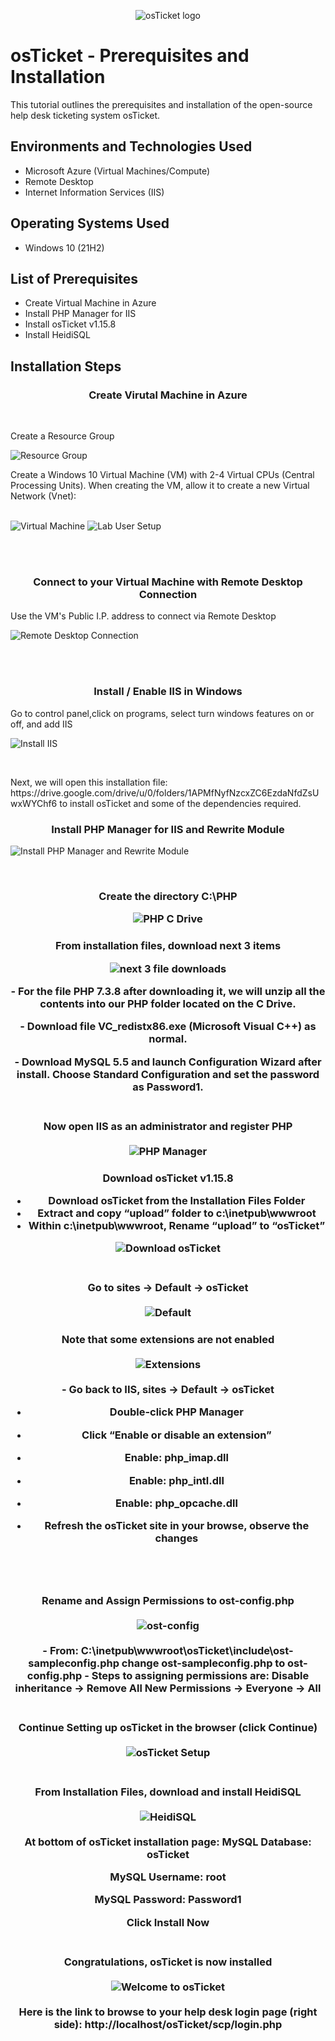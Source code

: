 <p align="center">
<img src="https://i.imgur.com/Clzj7Xs.png" alt="osTicket logo"/>
</p>

<h1>osTicket - Prerequisites and Installation</h1>
This tutorial outlines the prerequisites and installation of the open-source help desk ticketing system osTicket.<br />


<h2>Environments and Technologies Used</h2>

- Microsoft Azure (Virtual Machines/Compute)
- Remote Desktop
- Internet Information Services (IIS)

<h2>Operating Systems Used </h2>

- Windows 10</b> (21H2)

<h2>List of Prerequisites</h2>

- Create Virtual Machine in Azure
- Install PHP Manager for IIS
- Install osTicket v1.15.8
- Install HeidiSQL 

<h2>Installation Steps</h2>
<h3 align="center">Create Virutal Machine in Azure</h3>
<br />
<p>
	Create a Resource Group
</p>
<p>
	<img src="https://i.imgur.com/FSzc1eI.png" alt="Resource Group"/>
</p>
<p>
Create a Windows 10 Virtual Machine (VM) with 2-4 Virtual CPUs (Central Processing Units).
When creating the VM, allow it to create a new Virtual Network (Vnet):
</p>
<br />
<img src="https://i.imgur.com/qoNH8gL.png" alt="Virtual Machine"/>

<img src="https://i.imgur.com/kdaXEpa.png" alt="Lab User Setup"/>
</p>
<br />
<br />
<h3 align="center">Connect to your Virtual Machine with Remote Desktop Connection</h3>
Use the VM's Public I.P. address to connect via Remote Desktop
<br />
<p>
<img src="https://i.imgur.com/2F41kny.png" alt="Remote Desktop Connection"/>
</p>
<br />
<br />
<h3 align="center">Install / Enable IIS in Windows</h3>
Go to control panel,click on programs, select turn windows features on or off, and add IIS
<br />
</p>
<p>
<img src="https://i.imgur.com/ILq51l4.png" alt="Install IIS"/>	
</p>
<br />
<p>
Next, we will open this installation file: https://drive.google.com/drive/u/0/folders/1APMfNyfNzcxZC6EzdaNfdZsUwxWYChf6 to install osTicket and some of the dependencies required.
<p>	
	<h3 align="center">Install PHP Manager for IIS and Rewrite Module</h3>
</p>
<p>
<img src="https://i.imgur.com/fmxi5wI.png" alt="Install PHP Manager and Rewrite Module"/>
</p>
<br />
<h3 align="center">Create the directory C:\PHP
<br />
</p>
<p>
<img src="https://i.imgur.com/aly5Aw0.png" alt="PHP C Drive" 
<p>    
</p>
<h3 align="center">From installation files, download next 3 items 
<p>	
</p/>
<img src="https://i.imgur.com/hXA5bxc.png" alt="next 3 file downloads"/>
<p>
</p>	
- For the file PHP 7.3.8 after downloading it, we will unzip all the contents into our PHP folder located on the C Drive.
<p>
</p>	
- Download file VC_redistx86.exe (Microsoft Visual C++) as normal.
<p>
</p>	
- Download MySQL 5.5 and launch Configuration Wizard after install. Choose Standard Configuration and set the password as Password1.
<br />
<br />
<h3 align="center"> Now open IIS as an administrator and register PHP
<br />
<br />	
<img src="https://i.imgur.com/hIirxSM.png" alt="PHP Manager"/>	

	
<h3 align="center">Download osTicket v1.15.8
	
- Download osTicket from the Installation Files Folder
- Extract and copy “upload” folder to c:\inetpub\wwwroot
- Within c:\inetpub\wwwroot, Rename “upload” to “osTicket”


<img src="https://i.imgur.com/0UpFEXa.png" alt="Download osTicket"/>
<br />	
<br />    
 <h3 align="center"> Go to sites -> Default -> osTicket
<br />
<br />	 
<img src="https://i.imgur.com/FuUQbL8.png" alt="Default"/>
	 
<h3 align="center">Note that some extensions are not enabled
<br />
<br />
<img src="https://i.imgur.com/kvHqL4b.png" alt="Extensions"/>
<br />
<br />
	- Go back to IIS, sites -> Default -> osTicket
	
- Double-click PHP Manager
	
- Click “Enable or disable an extension”
	
- Enable: php_imap.dll
	
- Enable: php_intl.dll
	
- Enable: php_opcache.dll
	
- Refresh the osTicket site in your browse, observe the changes
	
<br />
<br />
	
<h3 align="center"> Rename and Assign Permissions to ost-config.php
<br />
<br />
<img src="https://i.imgur.com/SiCOLAQ.png" alt="ost-config"/>
<br />
<br />
- From: C:\inetpub\wwwroot\osTicket\include\ost-sampleconfig.php change ost-sampleconfig.php to ost-config.php
- Steps to assigning permissions are: Disable inheritance -> Remove All
New Permissions -> Everyone -> All
<br />
<br />
<h3 align="center"> Continue Setting up osTicket in the browser (click Continue)
<br />
<br />
<img src="https://i.imgur.com/dCbjweh.png" alt="osTicket Setup"/>
<br />
<br />
<h3 align="center">From Installation Files, download and install HeidiSQL
<br />
<br />
<img src="https://i.imgur.com/erk5kl8.png" alt="HeidiSQL"/>
<br />
<br />
At bottom of osTicket installation page:
MySQL Database: osTicket
	
MySQL Username: root
	
MySQL Password: Password1
	
Click Install Now
<br />
<br />
	
<h3 align="center">Congratulations, osTicket is now installed
<br />
<br />
<img src="https://i.imgur.com/o22XBCS.png" alt="Welcome to osTicket"/>
        <br />
        <br />
 Here is the link to browse to your help desk login page (right side): http://localhost/osTicket/scp/login.php
 
